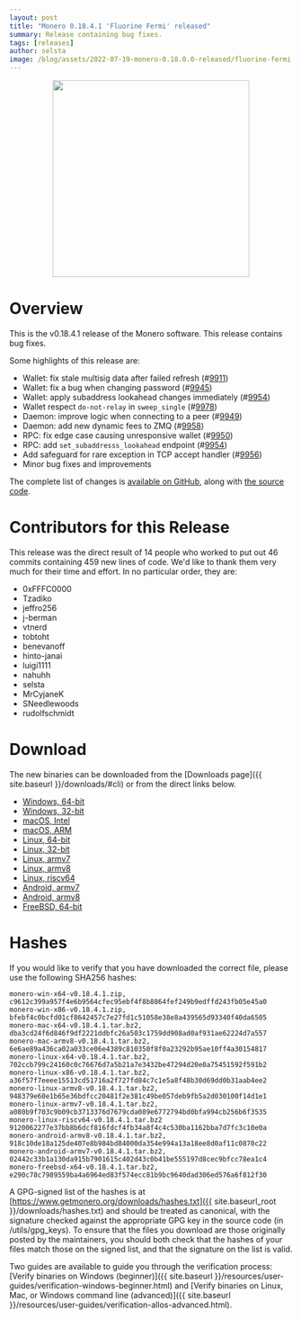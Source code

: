 ```yaml
---
layout: post
title: "Monero 0.18.4.1 'Fluorine Fermi' released"
summary: Release containing bug fixes.
tags: [releases]
author: selsta
image: /blog/assets/2022-07-19-monero-0.18.0.0-released/fluorine-fermi.png
---
```


<div align="center">
  <img src="{{ page.image }}" width="350px">
</div>

# Overview

This is the v0.18.4.1 release of the Monero software. This release contains bug fixes.

Some highlights of this release are:

- Wallet: fix stale multisig data after failed refresh (#[9911](https://github.com/monero-project/monero/pull/9911))
- Wallet: fix a bug when changing password (#[9945](https://github.com/monero-project/monero/pull/9945))
- Wallet: apply subaddress lookahead changes immediately (#[9954](https://github.com/monero-project/monero/pull/9954))
- Wallet respect `do-not-relay` in `sweep_single` (#[9978](https://github.com/monero-project/monero/pull/9978))
- Daemon: improve logic when connecting to a peer (#[9949](https://github.com/monero-project/monero/pull/9949))
- Daemon: add new dynamic fees to ZMQ (#[9958](https://github.com/monero-project/monero/pull/9958))
- RPC: fix edge case causing unresponsive wallet (#[9950](https://github.com/monero-project/monero/pull/9950))
- RPC: add `set_subaddresss_lookahead` endpoint (#[9954](https://github.com/monero-project/monero/pull/9954))
- Add safeguard for rare exception in TCP accept handler (#[9956](https://github.com/monero-project/monero/pull/9956))
- Minor bug fixes and improvements

The complete list of changes is [available on GitHub](https://github.com/monero-project/monero/compare/v0.18.4.0...v0.18.4.1), along with [the source code](https://github.com/monero-project/monero/tree/v0.18.4.1).

# Contributors for this Release

This release was the direct result of 14 people who worked to put out 46 commits containing 459 new lines of code. We'd like to thank them very much for their time and effort. In no particular order, they are:

- 0xFFFC0000
- Tzadiko
- jeffro256
- j-berman
- vtnerd
- tobtoht
- benevanoff
- hinto-janai
- luigi1111
- nahuhh
- selsta
- MrCyjaneK
- SNeedlewoods
- rudolfschmidt

# Download

The new binaries can be downloaded from the [Downloads page]({{ site.baseurl }}/downloads/#cli) or from the direct links below.

- [Windows, 64-bit](https://downloads.getmonero.org/cli/monero-win-x64-v0.18.4.1.zip)
- [Windows, 32-bit](https://downloads.getmonero.org/cli/monero-win-x86-v0.18.4.1.zip)
- [macOS, Intel](https://downloads.getmonero.org/cli/monero-mac-x64-v0.18.4.1.tar.bz2)
- [macOS, ARM](https://downloads.getmonero.org/cli/monero-mac-armv8-v0.18.4.1.tar.bz2)
- [Linux, 64-bit](https://downloads.getmonero.org/cli/monero-linux-x64-v0.18.4.1.tar.bz2)
- [Linux, 32-bit](https://downloads.getmonero.org/cli/monero-linux-x86-v0.18.4.1.tar.bz2)
- [Linux, armv7](https://downloads.getmonero.org/cli/monero-linux-armv7-v0.18.4.1.tar.bz2)
- [Linux, armv8](https://downloads.getmonero.org/cli/monero-linux-armv8-v0.18.4.1.tar.bz2)
- [Linux, riscv64](https://downloads.getmonero.org/cli/monero-linux-riscv64-v0.18.4.1.tar.bz2)
- [Android, armv7](https://downloads.getmonero.org/cli/monero-android-armv7-v0.18.4.1.tar.bz2)
- [Android, armv8](https://downloads.getmonero.org/cli/monero-android-armv8-v0.18.4.1.tar.bz2)
- [FreeBSD, 64-bit](https://downloads.getmonero.org/cli/monero-freebsd-x64-v0.18.4.1.tar.bz2)

# Hashes

If you would like to verify that you have downloaded the correct file, please use the following SHA256 hashes:

```
monero-win-x64-v0.18.4.1.zip, c9612c399a957f4e6b9564cfec95ebf4f8b8864fef249b9edffd243fb05e45a0
monero-win-x86-v0.18.4.1.zip, bfebf4c0bcfd01cf8642457c7e27fd1c51058e38e8a439565d93340f40da6505
monero-mac-x64-v0.18.4.1.tar.bz2, dba3cd24f6d846f9df2221ddbfc26a503c1759dd908ad0af931ae62224d7a557
monero-mac-armv8-v0.18.4.1.tar.bz2, 6e6ae89a436ca02a033ce06e4389c810350f8f0a23292b95ae10ff4a30154817
monero-linux-x64-v0.18.4.1.tar.bz2, 702ccb799c24160c0c76676d7a5b21a7e3432be47294d20e0a75451592f591b2
monero-linux-x86-v0.18.4.1.tar.bz2, a36f57f7eeee15513cd51716a2f727fd84c7c1e5a8f48b30d69dd0b31aab4ee2
monero-linux-armv8-v0.18.4.1.tar.bz2, 948379e60e1b65e36bdfcc20481f2e381c49be057deb9fb5a2d030100f14d1e1
monero-linux-armv7-v0.18.4.1.tar.bz2, a080b9f703c9b09cb3713376d7679cda089e6772794bd0bfa994cb256b6f3535
monero-linux-riscv64-v0.18.4.1.tar.bz2 9120062277e37bb8b6dcf816fdcf4fb34a8f4c4c530ba1162bba7d7fc3c10e0a
monero-android-armv8-v0.18.4.1.tar.bz2, 918c10de18a125de407e8b984bd84000da354e994a13a18ee8d0af11c0870c22
monero-android-armv7-v0.18.4.1.tar.bz2, 02442c33b1a130da915b7901615c402d43c0b41be555197d8cec9bfcc78ea1c4
monero-freebsd-x64-v0.18.4.1.tar.bz2, e290c78c7989559ba4a6964ed83f574ecc81b9bc9640dad306ed576a6f812f30
```

A GPG-signed list of the hashes is at [https://www.getmonero.org/downloads/hashes.txt]({{ site.baseurl_root }}/downloads/hashes.txt) and should be treated as canonical, with the signature checked against the appropriate GPG key in the source code (in /utils/gpg_keys). To ensure that the files you download are those originally posted by the maintainers, you should both check that the hashes of your files match those on the signed list, and that the signature on the list is valid.

Two guides are available to guide you through the verification process: [Verify binaries on Windows (beginner)]({{ site.baseurl }}/resources/user-guides/verification-windows-beginner.html) and [Verify binaries on Linux, Mac, or Windows command line (advanced)]({{ site.baseurl }}/resources/user-guides/verification-allos-advanced.html).
